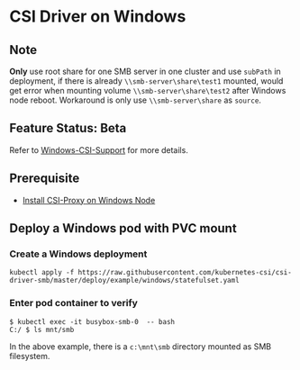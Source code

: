 # CSI Driver on Windows

## Note
**Only** use root share for one SMB server in one cluster and use `subPath` in deployment, if there is already `\\smb-server\share\test1` mounted, would get error when mounting volume `\\smb-server\share\test2` after Windows node reboot. Workaround is only use `\\smb-server\share` as `source`.

## Feature Status: Beta
Refer to [Windows-CSI-Support](https://github.com/kubernetes/enhancements/tree/master/keps/sig-windows/1122-windows-csi-support) for more details.

## Prerequisite
- [Install CSI-Proxy on Windows Node](https://github.com/Azure/aks-engine/blob/master/docs/topics/csi-proxy-windows.md)

## Deploy a Windows pod with PVC mount
### Create a Windows deployment
```
kubectl apply -f https://raw.githubusercontent.com/kubernetes-csi/csi-driver-smb/master/deploy/example/windows/statefulset.yaml
```

### Enter pod container to verify
```
$ kubectl exec -it busybox-smb-0  -- bash
C:/ $ ls mnt/smb
```

In the above example, there is a `c:\mnt\smb` directory mounted as SMB filesystem.
